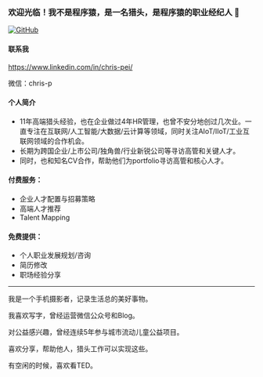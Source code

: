 ### 欢迎光临！我不是程序猿，是一名猎头，是程序猿的职业经纪人 👋

[![GitHub](https://img.shields.io/badge/dynamic/json?logo=github&label=GitHub&labelColor=495867&color=495867&query=%24.data.totalSubs&url=https%3A%2F%2Fapi.spencerwoo.com%2Fsubstats%2F%3Fsource%3Dgithub%26queryKey%3Dhayschan&style=flat-square)](https://github.com/ichris007)

#### 联系我
https://www.linkedin.com/in/chris-pei/

微信：chris-p

#### 个人简介
- 11年高端猎头经验，也在企业做过4年HR管理，也曾不安分地创过几次业。一直专注在互联网/人工智能/大数据/云计算等领域，同时关注AIoT/IIoT/工业互联网领域的合作机会。
- 长期为跨国企业/上市公司/独角兽/行业新锐公司等寻访高管和关键人才。
- 同时，也和知名CV合作，帮助他们为portfolio寻访高管和核心人才。

#### 付费服务：
- 企业人才配置与招募策略
- 高端人才推荐
- Talent Mapping

#### 免费提供：
- 个人职业发展规划/咨询
- 简历修改
- 职场经验分享

--------
我是一个手机摄影者，记录生活总的美好事物。

我喜欢写字，曾经运营微信公众号和Blog。

对公益感兴趣，曾经连续5年参与城市流动儿童公益项目。 

喜欢分享，帮助他人，猎头工作可以实现这些。

有空闲的时候，喜欢看TED。
